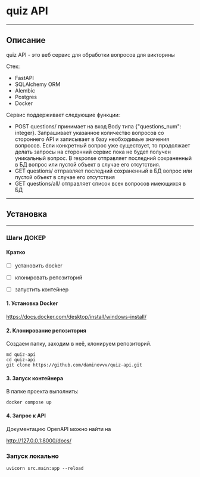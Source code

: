 # quiz API
---
## Описание
quiz API - это веб сервис для обработки вопросов для викторины

Стек:
- FastAPI
- SQLAlchemy ORM
- Alembic
- Postgres
- Docker

Сервис поддерживает следующие функции:
- POST questions/ принимает на вход Body типа {"questions_num": integer}. Запрашивает указанное количество вопросов со стороннего API и записывает в базу необходимые значения вопросов. Если конкретный вопрос уже существует, то продолжает делать запросы на сторонний сервис пока не будет получен уникальный вопрос. В response отправляет последний сохраненный в БД вопрос или пустой объект в случае его отсутствия.
- GET questions/ отправляет последний сохраненный в БД вопрос или пустой объект в случае его отсутствия
- GET questions/all/ отправляет список всех вопросов имеющихся в БД



---
## Установка

---
### Шаги ДОКЕР
#### Кратко
- [ ] установить docker
- [ ] клонировать репозиторий
- [ ] запустить контейнер


#### 1. Установка Docker
https://docs.docker.com/desktop/install/windows-install/


#### 2. Клонирование репозитория
Создаем папку, заходим в неё, клонируем репозиторий.
```
md quiz-api
cd quiz-api
git clone https://github.com/daminovvv/quiz-api.git
```


#### 3. Запуск контейнера
В папке проекта выполнить:
```
docker compose up
```

#### 4. Запрос к API
Документацию OpenAPI можно найти на

http://127.0.0.1:8000/docs/

### Запуск локально

```
uvicorn src.main:app --reload
```
